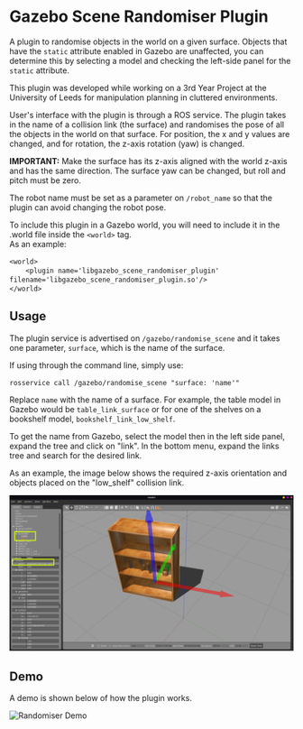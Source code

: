 # Gazebo Scene Randomiser Plugin
A plugin to randomise objects in the world on a given surface. Objects that have the ```static``` attribute enabled in Gazebo are unaffected, you can determine this by selecting a model and checking the left-side panel for the ```static``` attribute.

This plugin was developed while working on a 3rd Year Project at the University of Leeds for manipulation planning in cluttered environments.

User's interface with the plugin is through a ROS service. The plugin takes in the name of a collision link (the surface) and randomises the pose of all the 
objects in the world on that surface. For position, the x and y values are changed, and for rotation, the z-axis rotation (yaw) is changed.

**IMPORTANT:** Make the surface has its z-axis aligned with the world z-axis and has the same direction. The surface yaw can be changed, but roll and pitch must be zero.

The robot name must be set as a parameter on ```/robot_name``` so that the plugin can avoid changing the robot pose.

To include this plugin in a Gazebo world, you will need to include it in the .world file inside the ```<world>``` tag.  
As an example:
```
<world>
    <plugin name='libgazebo_scene_randomiser_plugin' filename='libgazebo_scene_randomiser_plugin.so'/>
</world>
```

## Usage
The plugin service is advertised on ```/gazebo/randomise_scene``` and it takes one parameter, ```surface```, which is the name of the surface.

If using through the command line, simply use:
```
rosservice call /gazebo/randomise_scene "surface: 'name'"
```

Replace ```name``` with the name of a surface. For example, the table model in Gazebo would be ```table_link_surface``` or for one of the shelves on a bookshelf model, ```bookshelf_link_low_shelf```.

To get the name from Gazebo, select the model then in the left side panel, expand the tree and click on "link". In the bottom menu, expand the links tree and search for the desired link.

As an example, the image below shows the required z-axis orientation and objects placed on the "low_shelf" collision link.

![Gazebo Example](images/example.png)

## Demo
A demo is shown below of how the plugin works.

![Randomiser Demo](images/randomiser.gif)